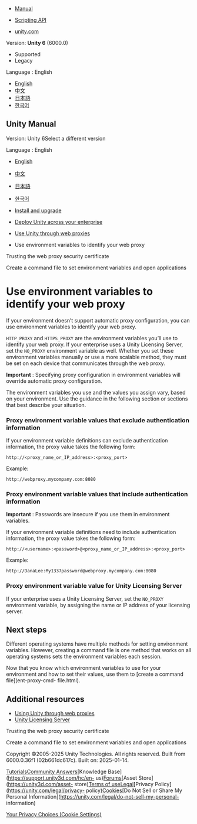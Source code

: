 [](https://docs.unity3d.com)

  * [Manual](../Manual/index.html)
  * [Scripting API](../ScriptReference/index.html)

  * [unity.com](https://unity.com/)

Version: **Unity 6** (6000.0)

  * Supported
  * Legacy

Language : English

  * [English](/Manual/ent-proxy-env-vars.html)
  * [中文](/cn/current/Manual/ent-proxy-env-vars.html)
  * [日本語](/ja/current/Manual/ent-proxy-env-vars.html)
  * [한국어](/kr/current/Manual/ent-proxy-env-vars.html)

[](https://docs.unity3d.com)

## Unity Manual

Version: Unity 6Select a different version

Language : English

  * [English](/Manual/ent-proxy-env-vars.html)
  * [中文](/cn/current/Manual/ent-proxy-env-vars.html)
  * [日本語](/ja/current/Manual/ent-proxy-env-vars.html)
  * [한국어](/kr/current/Manual/ent-proxy-env-vars.html)

  * [Install and upgrade](install-and-upgrade.html)
  * [Deploy Unity across your enterprise](ent-deployment.html)
  * [Use Unity through web proxies](ent-proxy-autoconfig.html)
  * Use environment variables to identify your web proxy

[](ent-proxy-cert-trust.html)

Trusting the web proxy security certificate

[](ent-proxy-cmd-file.html)

Create a command file to set environment variables and open applications

# Use environment variables to identify your web proxy

If your environment doesn’t support automatic proxy configuration, you can use
environment variables to identify your web proxy.

`HTTP_PROXY` and `HTTPS_PROXY` are the environment variables you’ll use to
identify your web proxy. If your enterprise uses a Unity Licensing Server, set
the `NO_PROXY` environment variable as well. Whether you set these environment
variables manually or use a more scalable method, they must be set on each
device that communicates through the web proxy.

**Important** : Specifying proxy configuration in environment variables will
override automatic proxy configuration.

The environment variables you use and the values you assign vary, based on
your environment. Use the guidance in the following section or sections that
best describe your situation.

### Proxy environment variable values that exclude authentication information

If your environment variable definitions can exclude authentication
information, the proxy value takes the following form:

    
    
    http://<proxy_name_or_IP_address>:<proxy_port>
    

Example:

    
    
    http://webproxy.mycompany.com:8080
    

### Proxy environment variable values that include authentication information

**Important** : Passwords are insecure if you use them in environment
variables.

If your environment variable definitions need to include authentication
information, the proxy value takes the following form:

    
    
    http://<username>:<password>@<proxy_name_or_IP_address>:<proxy_port>
    

Example:

    
    
    http://DanaLee:My1337password@webproxy.mycompany.com:8080
    

### Proxy environment variable value for Unity Licensing Server

If your enterprise uses a Unity Licensing Server, set the `NO_PROXY`
environment variable, by assigning the name or IP address of your licensing
server.

## Next steps

Different operating systems have multiple methods for setting environment
variables. However, creating a command file is one method that works on all
operating systems sets the environment variables each session.

Now that you know which environment variables to use for your environment and
how to set their values, use them to [create a command file](ent-proxy-cmd-
file.html).

## Additional resources

  * [Using Unity through web proxies](ent-proxy-autoconfig.html)
  * [Unity Licensing Server](https://docs.unity3d.com/licensing/manual/index.html)

[](ent-proxy-cert-trust.html)

Trusting the web proxy security certificate

[](ent-proxy-cmd-file.html)

Create a command file to set environment variables and open applications

Copyright ©2005-2025 Unity Technologies. All rights reserved. Built from
6000.0.36f1 (02b661dc617c). Built on: 2025-01-14.

[Tutorials](https://learn.unity.com/)[Community
Answers](https://answers.unity3d.com)[Knowledge
Base](https://support.unity3d.com/hc/en-
us)[Forums](https://forum.unity3d.com)[Asset Store](https://unity3d.com/asset-
store)[Terms of
use](https://docs.unity3d.com/Manual/TermsOfUse.html)[Legal](https://unity.com/legal)[Privacy
Policy](https://unity.com/legal/privacy-
policy)[Cookies](https://unity.com/legal/cookie-policy)[Do Not Sell or Share
My Personal Information](https://unity.com/legal/do-not-sell-my-personal-
information)

[Your Privacy Choices (Cookie Settings)](javascript:void\(0\);)


